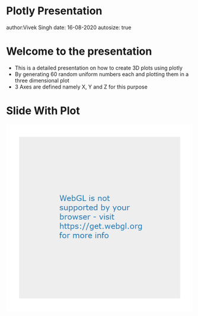 Plotly Presentation
========================================================
author:Vivek Singh 
date: 16-08-2020
autosize: true

Welcome to the presentation
========================================================


- This is a detailed presentation on how to create 3D plots using plotly 
- By generating 60 random uniform numbers each and plotting them in a three dimensional plot
- 3 Axes are defined namely X, Y and Z for this purpose



Slide With Plot
========================================================

![plot of chunk unnamed-chunk-1](index-figure/unnamed-chunk-1-1.png)
